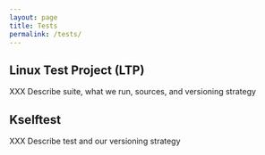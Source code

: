 ```yaml
---
layout: page
title: Tests
permalink: /tests/
---
```


## Linux Test Project (LTP)

XXX Describe suite, what we run, sources, and versioning strategy

## Kselftest

XXX Describe test and our versioning strategy
